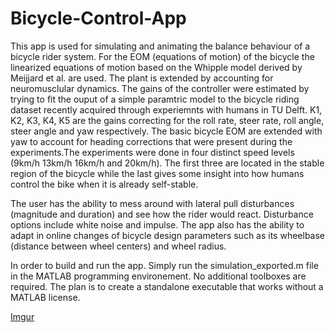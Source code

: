 # Bicycle-Control-App

This app is used for simulating and animating the balance behaviour of a bicycle rider system. For the EOM (equations of motion) of the bicycle the linearized equations of motion based on the Whipple model derived by Meijjard et al. are used. The plant is extended by accounting for neuromusclular dynamics. The gains of the controller were estimated by trying to fit the ouput of a simple paramtric model to the bicycle riding dataset recently acquired through experiemnts with humans in TU Delft. K1, K2, K3, K4, K5  are the gains correcting for the roll rate, steer rate, roll angle, steer angle and yaw respectively. The basic bicycle EOM are extended with yaw to account for heading corrections that were present during the experiments.The experiments were done in four distinct speed levels (9km/h 13km/h 16km/h and 20km/h). The first three are located in the stable region of the bicycle while the last gives some insight into how humans control the bike when it is already self-stable. 

The user has the ability to mess around with lateral pull disturbances (magnitude and duration) and see how the rider would react. Disturbance options include white noise and impulse. The app also has the ability to adapt in online changes of bicycle design parameters such as its wheelbase (distance between wheel centers) and wheel radius. 

In order to build and run the app. Simply run the simulation_exported.m file in the MATLAB programming environement. No additional toolboxes are required. The plan is to create a standalone executable that works without a MATLAB license.

[Imgur](https://i.imgur.com/VOr6l0M.gifv)